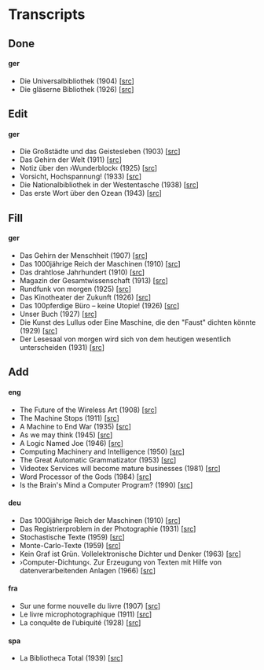 # Transcripts

## Done

#### ger

- Die Universalbibliothek (1904) [[src](https://www.bundesarchiv.de/)]
- Die gläserne Bibliothek (1926) [[src](http://d-nb.info/012993158)]

## Edit

#### ger

- Die Großstädte und das Geistesleben (1903) [[src](https://katalog.ub.uni-leipzig.de/Record/0002521585)]
- Das Gehirn der Welt (1911) [[src](https://archive.org/details/NordUndSued1912Bd140)]
- Notiz über den ›Wunderblock‹ (1925) [[src](https://archive.org/details/InternationaleZeitschriftFuumlrPsychoanalyseXi.band1925Heft1/page/n7)]
- Vorsicht, Hochspannung! (1933) [[src](http://stabikat.de/DB=1/XMLPRS=N/PPN?PPN=279336276)]
- Die Nationalbibliothek in der Westentasche (1938) [[src](http://stabikat.de/DB=1/XMLPRS=N/PPN?PPN=165994797)]
- Das erste Wort über den Ozean (1943) [[src](http://stabikat.de/DB=1/XMLPRS=N/PPN?PPN=27822881X)]

## Fill

#### ger

- Das Gehirn der Menschheit (1907) [[src](https://archive.org/details/SddeutscheMonatshefte1907Jg04-2)]
- Das 1000jährige Reich der Maschinen (1910) [[src](https://archive.org/details/dieweltinhundert00lbbe)]
- Das drahtlose Jahrhundert (1910) [[src](https://archive.org/details/dieweltinhundert00lbbe)]
- Magazin der Gesamtwissenschaft (1913) [[src](http://zefys.staatsbibliothek-berlin.de/kalender/auswahl/date/1913-08-04/27646518/)]
- Rundfunk von morgen (1925) [[src](http://magazine.illustrierte-presse.de/die-zeitschriften/werkansicht/dlf/73410/81/0/)]
- Das Kinotheater der Zukunft (1926) [[src](https://hu-berlin.hosted.exlibrisgroup.com/primo-explore/fulldisplay?docid=HUB_UB_ALMA_DS21556245180002882&context=L&vid=hub_ub&search_scope=default_scope&tab=default_tab&lang=de_DE)]
- Das 100pferdige Büro – keine Utopie! (1926) [[src](http://www.illustrierte-presse.de/die-zeitschriften/werkansicht/dlf/73437/61/0/)]
- Unser Buch (1927) [[src](http://stabikat.de/DB=1/XMLPRS=N/PPN?PPN=129073288)]
- Die Kunst des Lullus oder Eine Maschine, die den "Faust" dichten könnte (1929) [[src](https://katalog.ub.uni-leipzig.de/Record/0002534186)]
- Der Lesesaal von morgen wird sich von dem heutigen wesentlich unterscheiden (1931) [[src](http://d-nb.info/574598898)]

## Add

#### eng

- The Future of the Wireless Art (1908) [[src]()]
- The Machine Stops (1911) [[src]()]
- A Machine to End War (1935) [[src]()]
- As we may think (1945) [[src]()]
- A Logic Named Joe (1946) [[src]()]
- Computing Machinery and Intelligence (1950) [[src]()]
- The Great Automatic Grammatizator (1953) [[src]()]
- Videotex Services will become mature businesses (1981) [[src]()]
- Word Processor of the Gods (1984) [[src]()]
- Is the Brain's Mind a Computer Program? (1990) [[src]()]

#### deu

- Das 1000jährige Reich der Maschinen (1910) [[src]()]
- Das Registrierproblem in der Photographie (1931) [[src]()]
- Stochastische Texte (1959) [[src]()]
- Monte-Carlo-Texte (1959) [[src]()]
- Kein Graf ist Grün. Vollelektronische Dichter und Denker (1963) [[src]()]
- ›Computer-Dichtung‹. Zur Erzeugung von Texten mit Hilfe von datenverarbeitenden Anlagen (1966) [[src]()]

#### fra

- Sur une forme nouvelle du livre (1907) [[src]()]
- Le livre microphotographique (1911) [[src]()]
- La conquête de l’ubiquité (1928) [[src]()]

#### spa

- La Bibliotheca Total (1939) [[src]()]
